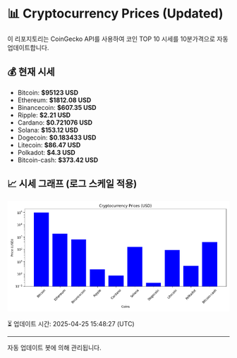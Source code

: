 
# 📊 Cryptocurrency Prices (Updated)

이 리포지토리는 CoinGecko API를 사용하여 코인 TOP 10 시세를 10분가격으로 자동 업데이트합니다.

## 💰 현재 시세
- Bitcoin: **$95123 USD**
- Ethereum: **$1812.08 USD**
- Binancecoin: **$607.35 USD**
- Ripple: **$2.21 USD**
- Cardano: **$0.721076 USD**
- Solana: **$153.12 USD**
- Dogecoin: **$0.183433 USD**
- Litecoin: **$86.47 USD**
- Polkadot: **$4.3 USD**
- Bitcoin-cash: **$373.42 USD**

## 📈 시세 그래프 (로그 스케일 적용)
![Crypto Prices](crypto_prices.png)

⏳ 업데이트 시간: 2025-04-25 15:48:27 (UTC)

---
자동 업데이트 봇에 의해 관리됩니다.
